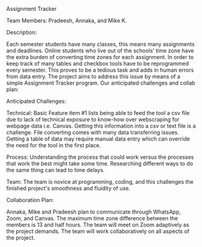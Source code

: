 Assignment Tracker

Team Members: Pradeesh, Annaka, and Mike K. 

Description: 

Each semester students have many classes, this means many assignments and deadlines. Online students who live out of the schools’ time zone have the extra burden of converting time zones for each assignment. In order to keep track of many tables and checkbox tools have to be reprogrammed every semester. This proves to be a tedious task and adds in human errors from data entry. The project aims to address this issue by means of a simple Assignment Tracker program.
Our anticipated challenges and collab plan: 

Anticipated Challenges:

Technical: Basic Feature item #1 lists being able to feed the tool a csv file due to lack of technical exposure to know-how over webscraping for webpage data i.e. Canvas. Getting this information into a csv or text file is a challenge. File converting comes with many data transferring issues. Getting a table of data may require manual data entry which can override the need for the tool in the first place.  

Process: Understanding the process that could work versus the processes that work the best might take some time. Researching different ways to do the same thing can lead to time delays.

Team: The team is novice at programming, coding, and this challenges the finished project's smoothness and fluidity of use.

Collaboration Plan:

Annaka, Mike and Pradeesh plan to communicate through WhatsApp, Zoom, and Canvas. The maximum time zone difference between the members is 13 and half hours. The team will meet on Zoom adaptively as the project demands. The team will work collaboratively on all aspects of the project. 
